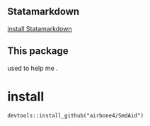  

## Statamarkdown
 
 [install Statamarkdown](https://www.ssc.wisc.edu/~hemken/Stataworkshops/Stata%20and%20R%20Markdown/InstallingStatamarkdown.html)
 
 
## This package

used to help me .

# install

`devtools::install_github("airbone4/SmdAid")`


